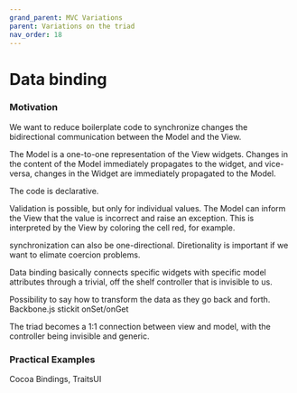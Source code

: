 ```yaml
---
grand_parent: MVC Variations
parent: Variations on the triad
nav_order: 18
---
```

# Data binding

### Motivation

We want to reduce boilerplate code to synchronize changes the bidirectional
communication between the Model and the View.

The Model is a one-to-one representation of the View widgets. Changes in the content
of the Model immediately propagates to the widget, and vice-versa, changes in the 
Widget are immediately propagated to the Model.

The code is declarative.

Validation is possible, but only for individual values. The Model can inform the View
that the value is incorrect and raise an exception. This is interpreted by the View by
coloring the cell red, for example.

synchronization can also be one-directional.
Diretionality is important if we want to elimate coercion problems.

Data binding basically connects specific widgets with specific model attributes through 
a trivial, off the shelf controller that is invisible to us.

Possibility to say how to transform the data as they go back and forth.
Backbone.js stickit onSet/onGet

The triad becomes a 1:1 connection between view and model, with the controller
being invisible and generic.

### Practical Examples

Cocoa Bindings, TraitsUI
